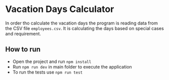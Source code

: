 # Vacation Days Calculator

In order tho calculate the vacation days the program is reading data from the CSV file `employees.csv`. It is calculating the days based on special cases and requirement.

## How to run

 - Open the project and  run ``npm install``
 - Run ``npm run dev`` in main folder to execute the application
 - To run the tests use ``npm run test``